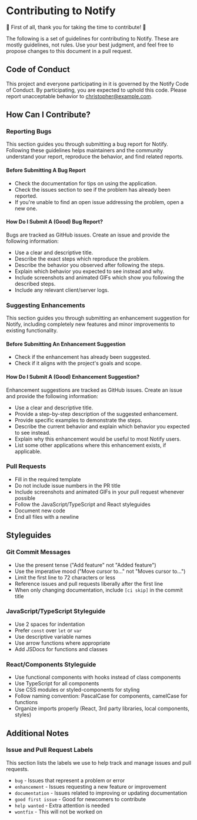 # Contributing to Notify

🎉 First of all, thank you for taking the time to contribute! 🎉

The following is a set of guidelines for contributing to Notify. These are mostly guidelines, not rules. Use your best judgment, and feel free to propose changes to this document in a pull request.

## Code of Conduct

This project and everyone participating in it is governed by the Notify Code of Conduct. By participating, you are expected to uphold this code. Please report unacceptable behavior to [christopher@example.com](mailto:christopher@example.com).

## How Can I Contribute?

### Reporting Bugs

This section guides you through submitting a bug report for Notify. Following these guidelines helps maintainers and the community understand your report, reproduce the behavior, and find related reports.

#### Before Submitting A Bug Report

* Check the documentation for tips on using the application.
* Check the issues section to see if the problem has already been reported.
* If you're unable to find an open issue addressing the problem, open a new one.

#### How Do I Submit A (Good) Bug Report?

Bugs are tracked as GitHub issues. Create an issue and provide the following information:

* Use a clear and descriptive title.
* Describe the exact steps which reproduce the problem.
* Describe the behavior you observed after following the steps.
* Explain which behavior you expected to see instead and why.
* Include screenshots and animated GIFs which show you following the described steps.
* Include any relevant client/server logs.

### Suggesting Enhancements

This section guides you through submitting an enhancement suggestion for Notify, including completely new features and minor improvements to existing functionality.

#### Before Submitting An Enhancement Suggestion

* Check if the enhancement has already been suggested.
* Check if it aligns with the project's goals and scope.

#### How Do I Submit A (Good) Enhancement Suggestion?

Enhancement suggestions are tracked as GitHub issues. Create an issue and provide the following information:

* Use a clear and descriptive title.
* Provide a step-by-step description of the suggested enhancement.
* Provide specific examples to demonstrate the steps.
* Describe the current behavior and explain which behavior you expected to see instead.
* Explain why this enhancement would be useful to most Notify users.
* List some other applications where this enhancement exists, if applicable.

### Pull Requests

* Fill in the required template
* Do not include issue numbers in the PR title
* Include screenshots and animated GIFs in your pull request whenever possible
* Follow the JavaScript/TypeScript and React styleguides
* Document new code
* End all files with a newline

## Styleguides

### Git Commit Messages

* Use the present tense ("Add feature" not "Added feature")
* Use the imperative mood ("Move cursor to..." not "Moves cursor to...")
* Limit the first line to 72 characters or less
* Reference issues and pull requests liberally after the first line
* When only changing documentation, include `[ci skip]` in the commit title

### JavaScript/TypeScript Styleguide

* Use 2 spaces for indentation
* Prefer `const` over `let` or `var`
* Use descriptive variable names
* Use arrow functions where appropriate
* Add JSDocs for functions and classes

### React/Components Styleguide

* Use functional components with hooks instead of class components
* Use TypeScript for all components
* Use CSS modules or styled-components for styling
* Follow naming convention: PascalCase for components, camelCase for functions
* Organize imports properly (React, 3rd party libraries, local components, styles)

## Additional Notes

### Issue and Pull Request Labels

This section lists the labels we use to help track and manage issues and pull requests.

* `bug` - Issues that represent a problem or error
* `enhancement` - Issues requesting a new feature or improvement
* `documentation` - Issues related to improving or updating documentation
* `good first issue` - Good for newcomers to contribute
* `help wanted` - Extra attention is needed
* `wontfix` - This will not be worked on 